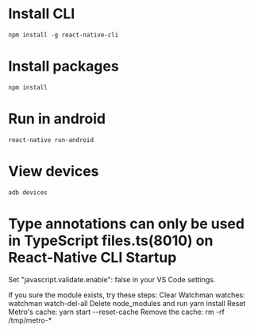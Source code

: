# Install CLI
`npm install -g react-native-cli`

# Install packages
`npm install`

# Run in android
`react-native run-android`


# View devices
`adb devices`
# Type annotations can only be used in TypeScript files.ts(8010) on React-Native CLI Startup
Set "javascript.validate.enable": false in your VS Code settings.

If you sure the module exists, try these steps:
Clear Watchman watches: watchman watch-del-all
Delete node_modules and run yarn install
Reset Metro's cache: yarn start --reset-cache
Remove the cache: rm -rf /tmp/metro-*